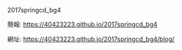 2017springcd_bg4

簡報: https://40423223.github.io/2017springcd_bg4

網址: https://40423223.github.io/2017springcd_bg4/blog/

